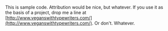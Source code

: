 This is sample code. Attribution would be nice, but whatever. If you use it as the basis of a project, drop me a line at [http://www.veganswithtypewriters.com/](http://www.veganswithtypewriters.com/). Or don't. Whatever.
